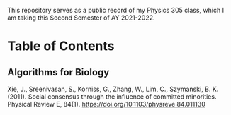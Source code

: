 This repository serves as a public record of my Physics 305 class, which I am taking this Second Semester of AY 2021-2022.

# Table of Contents

## Algorithms for Biology

Xie, J., Sreenivasan, S., Korniss, G., Zhang, W., Lim, C., Szymanski, B. K. (2011). Social consensus through the influence of committed minorities. Physical Review E, 84(1). https://doi.org/10.1103/physreve.84.011130
